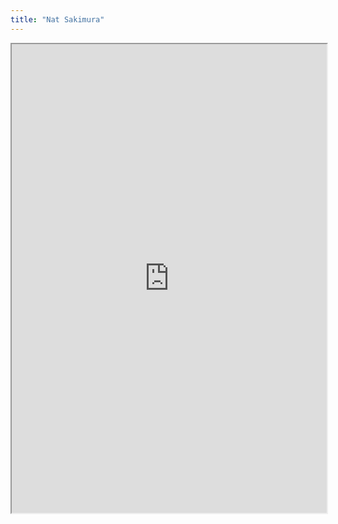 ```yaml
---
title: "Nat Sakimura"
---
```



<iframe height="750" width="100%" src="https://ewelton.github.io/ktest/wiki.html#Nat%20Sakimura"></iframe>
